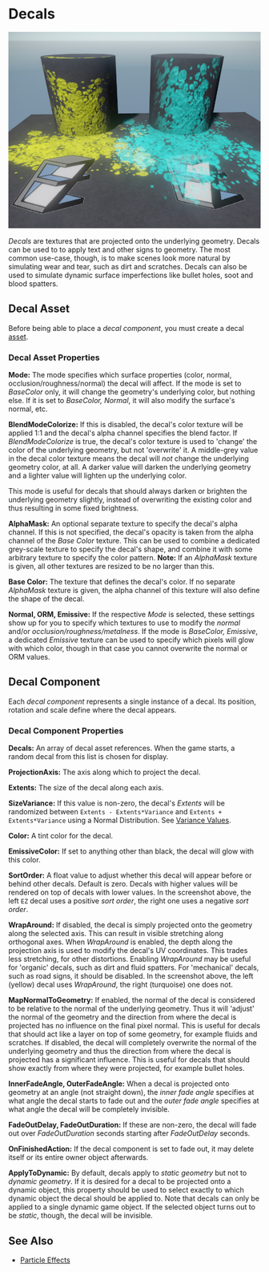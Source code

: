 # Decals

![Decals](media/decals-overview.jpg)

*Decals* are textures that are projected onto the underlying geometry. Decals can be used to to apply text and other signs to geometry. The most common use-case, though, is to make scenes look more natural by simulating wear and tear, such as dirt and scratches. Decals can also be used to simulate dynamic surface imperfections like bullet holes, soot and blood spatters.

## Decal Asset

Before being able to place a *decal component*, you must create a decal [asset](../assets/assets-overview.md).

### Decal Asset Properties

**Mode:** The mode specifies which surface properties (color, normal, occlusion/roughness/normal) the decal will affect. If the mode is set to *BaseColor* only, it will change the geometry's underlying color, but nothing else. If it is set to *BaseColor, Normal*, it will also modify the surface's normal, etc.

**BlendModeColorize:** If this is disabled, the decal's color texture will be applied 1:1 and the decal's alpha channel specifies the blend factor. If *BlendModeColorize* is true, the decal's color texture is used to 'change' the color of the underlying geometry, but not 'overwrite' it. A middle-grey value in the decal color texture means the decal will *not* change the underlying geometry color, at all. A darker value will darken the underlying geometry and a lighter value will lighten up the underlying color.

This mode is useful for decals that should always darken or brighten the underlying geometry slightly, instead of overwriting the existing color and thus resulting in some fixed brightness.

**AlphaMask:** An optional separate texture to specify the decal's alpha channel. If this is not specified, the decal's opacity is taken from the alpha channel of the *Base Color* texture. This can be used to combine a dedicated grey-scale texture to specify the decal's shape, and combine it with some arbitrary texture to specify the color pattern. **Note:** If an *AlphaMask* texture is given, all other textures are resized to be no larger than this.

**Base Color:** The texture that defines the decal's color. If no separate *AlphaMask* texture is given, the alpha channel of this texture will also define the shape of the decal.

**Normal, ORM, Emissive:** If the respective *Mode* is selected, these settings show up for you to specify which textures to use to modify the *normal* and/or *occlusion/roughness/metalness*. If the mode is *BaseColor, Emissive*, a dedicated *Emissive* texture can be used to specify which pixels will glow with which color, though in that case you cannot overwrite the normal or ORM values.

## Decal Component

Each *decal component* represents a single instance of a decal. Its position, rotation and scale define where the decal appears.

### Decal Component Properties

**Decals:** An array of decal asset references. When the game starts, a random decal from this list is chosen for display.

**ProjectionAxis:** The axis along which to project the decal.

**Extents:** The size of the decal along each axis.

**SizeVariance:** If this value is non-zero, the decal's *Extents* will be randomized between `Extents - Extents*Variance` and `Extents + Extents*Variance` using a Normal Distribution. See [Variance Values](particle-effects/particle-effects-overview.md#variance-values).

**Color:** A tint color for the decal.

**EmissiveColor:** If set to anything other than black, the decal will glow with this color.

**SortOrder:** A float value to adjust whether this decal will appear before or behind other decals. Default is zero. Decals with higher values will be rendered on top of decals with lower values. In the screenshot above, the left `EZ` decal uses a positive *sort order*, the right one uses a negative *sort order*.

**WrapAround:** If disabled, the decal is simply projected onto the geometry along the selected axis. This can result in visible stretching along orthogonal axes. When *WrapAround* is enabled, the depth along the projection axis is used to modify the decal's UV coordinates. This trades less stretching, for other distortions. Enabling *WrapAround* may be useful for 'organic' decals, such as dirt and fluid spatters. For 'mechanical' decals, such as road signs, it should be disabled. In the screenshot above, the left (yellow) decal uses *WrapAround*, the right (turquoise) one does not.

**MapNormalToGeometry:** If enabled, the normal of the decal is considered to be relative to the normal of the underlying geometry. Thus it will 'adjust' the normal of the geometry and the direction from where the decal is projected has no influence on the final pixel normal. This is useful for decals that should act like a layer on top of some geometry, for example fluids and scratches.
If disabled, the decal will completely overwrite the normal of the underlying geometry and thus the direction from where the decal is projected has a significant influence. This is useful for decals that should show exactly from where they were projected, for example bullet holes.

**InnerFadeAngle, OuterFadeAngle:** When a decal is projected onto geometry at an angle (not straight down), the *inner fade angle* specifies at what angle the decal starts to fade out and the *outer fade angle* specifies at what angle the decal will be completely invisible.

**FadeOutDelay, FadeOutDuration:** If these are non-zero, the decal will fade out over *FadeOutDuration* seconds starting after *FadeOutDelay* seconds.

**OnFinishedAction:** If the decal component is set to fade out, it may delete itself or its entire owner object afterwards.

**ApplyToDynamic:** By default, decals apply to *static geometry* but not to *dynamic geometry*. If it is desired for a decal to be projected onto a dynamic object, this property should be used to select exactly to which dynamic object the decal should be applied to. Note that decals can only be applied to a single dynamic game object. If the selected object turns out to be *static*, though, the decal will be invisible.

## See Also

* [Particle Effects](particle-effects/particle-effects-overview.md)

